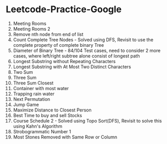 # Leetcode-Practice-Google

1. Meeting Rooms 
2. Meeting Rooms 2
3. Remove nth node from end of list 
4. Count Complete Tree Nodes - Solved using DFS, Revisit to use the complete property of complete binary Tree
5. Diameter of Binary Tree  - 84/104 Test cases, need to consider 2 more cases, where left/right subtree alone consist of longest path
6. Longest Substring without Repeating Characters 
7. Longest Substring with At Most Two Distinct Characters
8. Two Sum
9. Three Sum
10. Three Sum Closest
11. Container with most water
12. Trapping rain water
13. Next Permutation
14. Jump Game
15. Maximize Distance to Closest Person
16. Best Time to buy and sell Stocks
17. Course Schedule 2 - Solved using Topo Sort(DFS), Revisit to solve this using Kahn's Algorithm
18. Strobogrammatic Number 1 
19. Most Stones Removed with Same Row or Column


